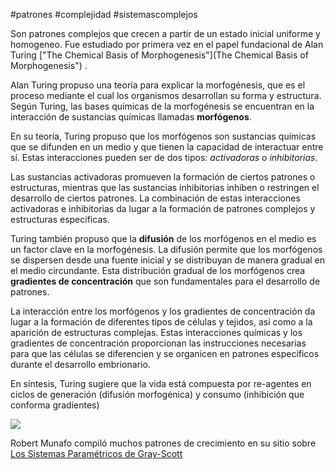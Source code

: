 #patrones
#complejidad #sistemascomplejos 

Son patrones complejos que crecen a partir de un estado inicial uniforme y homogeneo. Fue estudiado por primera vez en el papel fundacional de Alan Turing ["The Chemical Basis of Morphogenesis"](The Chemical Basis of Morphogenesis") .

Alan Turing propuso una teoría para explicar la morfogénesis, que es el proceso mediante el cual los organismos desarrollan su forma y estructura. Según Turing, las bases químicas de la morfogénesis se encuentran en la interacción de sustancias químicas llamadas **morfógenos**.

En su teoría, Turing propuso que los morfógenos son sustancias químicas que se difunden en un medio y que tienen la capacidad de interactuar entre sí. Estas interacciones pueden ser de dos tipos: *activadoras* o *inhibitorias*.

Las sustancias activadoras promueven la formación de ciertos patrones o estructuras, mientras que las sustancias inhibitorias inhiben o restringen el desarrollo de ciertos patrones. La combinación de estas interacciones activadoras e inhibitorias da lugar a la formación de patrones complejos y estructuras específicas.

Turing también propuso que la **difusión** de los morfógenos en el medio es un factor clave en la morfogénesis. La difusión permite que los morfógenos se dispersen desde una fuente inicial y se distribuyan de manera gradual en el medio circundante. Esta distribución gradual de los morfógenos crea **gradientes de concentración** que son fundamentales para el desarrollo de patrones.

La interacción entre los morfógenos y los gradientes de concentración da lugar a la formación de diferentes tipos de células y tejidos, así como a la aparición de estructuras complejas. Estas interacciones químicas y los gradientes de concentración proporcionan las instrucciones necesarias para que las células se diferencien y se organicen en patrones específicos durante el desarrollo embrionario.

En síntesis, Turing sugiere que la vida está compuesta por re-agentes en ciclos de generación (difusión morfogénica) y consumo (inhibición que conforma gradientes)

![](https://cdn.moll.dev/static/projects/reaction-diff/big-chonker.JPG)

Robert Munafo compiló muchos patrones de crecimiento en su  sitio sobre [Los Sistemas Paramétricos de Gray-Scott](https://mrob.com/pub/comp/xmorphia/pearson-classes.html)